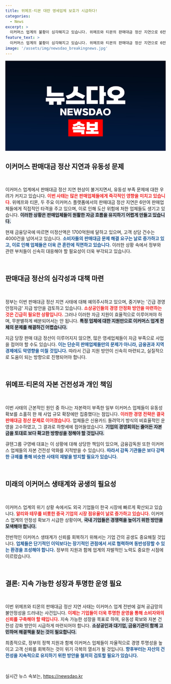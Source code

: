 ```yaml
---
title: 위메프·티몬 대란 영세업체 보호가 시급하다!
categories:
  - News
excerpt: >
  이커머스 업계의 불황이 심각해지고 있습니다. 위메프와 티몬의 판매대금 정산 지연으로 6만여 업체가 도산 위험에 처했으며, 정부는 긴급 자금 지원 방안을 검토 중입니다. 이 상황이 더 악화되기 전에 빠른 대책이 필요합니다.
feature_text: >
  이커머스 업계의 불황이 심각해지고 있습니다. 위메프와 티몬의 판매대금 정산 지연으로 6만여 업체가 도산 위험에 처했으며, 정부는 긴급 자금 지원 방안을 검토 중입니다. 이 상황이 더 악화되기 전에 빠른 대책이 필요합니다.
image: '/assets/img/newsdao_breakingnews.jpg'
---
```


<p><img src="/assets/img/newsdao_breakingnews.jpg" alt="firstkoreanews 속보" /></p>

<h2 data-ke-size="size26">이커머스 판매대금 정산 지연과 유동성 문제</h2>

<p data-ke-size="size16">&nbsp;</p>

<p>이커머스 업계에서 판매대금 정산 지연 현상이 불거지면서, 유동성 부족 문제에 대한 우려가 커지고 있습니다. <b><span style="color: #ee2323;">이번 사태는 많은 판매업체들에게 즉각적인 영향을 미치고 있습니다.</span></b> 위메프와 티몬, 두 주요 이커머스 플랫폼에서의 판매대금 정산 지연은 6만여 판매업체들에게 직접적인 타격을 주고 있으며, 이로 인해 도산 위험에 처한 업체들도 생기고 있습니다. <b><span style="background-color: #21538527;">이러한 상황은 판매업체들이 원활한 자금 흐름을 유지하기 어렵게 만들고 있습니다.</span></b></p>

<p>현재 금융당국에 따르면 미정산액은 1700억원에 달하고 있으며, 고객 상담 건수는 4000건을 넘어서고 있습니다. <b><span style="color: #1a5490;">소비자들의 판매대금 문제 해결 요구는 날로 증가하고 있고, 이로 인해 업체들은 더욱 큰 혼란에 직면하고 있습니다.</span></b> 이러한 상황 속에서 정부와 관련 부처들이 신속히 대응해야 할 필요성이 더욱 부각되고 있습니다.</p>

<p data-ke-size="size16">&nbsp;</p>

<h2 data-ke-size="size26">판매대금 정산의 심각성과 대책 마련</h2>

<p data-ke-size="size16">&nbsp;</p>

<p>정부는 이번 판매대금 정산 지연 사태에 대해 예의주시하고 있으며, 중기부는 '긴급 경영안정자금' 지급 방안을 검토하고 있습니다. <b><span style="color: #ee2323;">소상공인들의 경영 안정화 방안을 마련하는 것은 긴급히 필요한 상황입니다.</span></b> 그러나 이러한 자금 지원이 효율적으로 이루어져야 하며, 무분별하게 배분되어서는 안 됩니다. <b><span style="background-color: #21538527;">특정 업체에 대한 지원만으로 이커머스 업계 전체의 문제를 해결하긴 어렵습니다.</span></b></p>

<p>지금 당장 판매 대금 정산이 이루어지지 않으면, 많은 영세업체들이 자금 부족으로 사업을 접어야 할 수도 있습니다. <b><span style="color: #1a5490;">이는 단순히 판매업체들만의 문제가 아니라, 금융권과 지역 경제에도 악영향을 미칠 것입니다.</span></b> 따라서 긴급 지원 방안이 신속히 마련되고, 실질적으로 도움이 되는 방향으로 진행되어야 합니다.</p>

<p data-ke-size="size16">&nbsp;</p>

<h2 data-ke-size="size26">위메프·티몬의 자본 건전성과 개인 책임</h2>

<p data-ke-size="size16">&nbsp;</p>

<p>이번 사태의 근본적인 원인 중 하나는 자본력이 부족한 일부 이커머스 업체들이 유동성 확보를 소홀히 한 채 사업 규모 확장에만 집중했다는 점입니다. <b><span style="color: #ee2323;">이러한 경영 전략은 결국 판매대금 정산 문제로 이어졌습니다.</span></b> 업체들은 신용카드 돌려막기 방식의 비효율적인 운영을 고수하였고, 그 결과로 하향세에 접어들었습니다. <b><span style="background-color: #21538527;">기업의 경영회의는 줄어든 자본금을 토대로 보다 확고한 방향성을 정해야 할 것입니다.</span></b></p>

<p>큐텐그룹 구영배 대표는 이 상황에 대해 상당한 책임이 있으며, 금융감독원 또한 이커머스 업체들의 자본 건전성 악화를 지적받을 수 있습니다. <b><span style="color: #1a5490;">따라서 감독 기관들은 보다 강력한 규제를 통해 비슷한 사태의 재발을 방지할 필요가 있습니다.</span></b> </p>

<p data-ke-size="size16">&nbsp;</p>

<h2 data-ke-size="size26">미래의 이커머스 생태계와 공생의 필요성</h2>

<p data-ke-size="size16">&nbsp;</p>

<p>이커머스 업계의 위기 상황 속에서도 외국 기업들이 한국 시장에 빠르게 확산되고 있습니다. <b><span style="color: #ee2323;">알리와 테무를 비롯한 중국 기업의 시장 점유율이 날로 증가하고 있습니다.</span></b> 이커머스 업계의 안정성 확보가 시급한 상황이며, <b><span style="background-color: #21538527;">국내 기업들은 경쟁력을 높이기 위한 방안을 모색해야 합니다.</span></b></p>

<p>전반적인 이커머스 생태계가 신뢰를 회복하기 위해서는 기업 간의 공생도 중요해질 것입니다. <b><span style="color: #1a5490;">업체들은 단기적인 이익보다는 장기적인 관점에서 서로 협력하며 동반성장할 수 있는 환경을 조성해야 합니다.</span></b> 정부의 지원과 함께 업계의 자발적인 노력도 중요한 시점에 이르렀습니다.</p>

<p data-ke-size="size16">&nbsp;</p>

<h2 data-ke-size="size26">결론: 지속 가능한 성장과 투명한 운영 필요</h2>

<p data-ke-size="size16">&nbsp;</p>

<p>이번 위메프와 티몬의 판매대금 정산 지연 사태는 이커머스 업계 전반에 걸쳐 공급망의 불안정성을 드러내는 사건입니다. <b><span style="color: #ee2323;">이제는 기업들이 더욱 투명한 운영을 통해 소비자와의 신뢰를 구축해야 할 때입니다.</span></b> 지속 가능한 성장을 목표로 하여, 유동성 확보와 자본 건전성 강화 방안이 시급하게 마련되어야 합니다. <b><span style="background-color: #21538527;">소상공인과 대기업, 금융기관이 함께 고민하며 해결책을 찾는 것이 필요합니다.</span></b></p>

<p>최종적으로, 정부의 정책 지원과 함께 이커머스 업체들이 자율적으로 경영 투명성을 높이고 고객 신뢰를 회복하는 것이 위기 극복의 열쇠가 될 것입니다. <b><span style="color: #1a5490;">향후부터는 자산의 건전성을 지속적으로 유지하기 위한 방안을 철저히 검토할 필요가 있습니다.</span></b></p>

<p data-ke-size="size16">&nbsp;</p>
실시간 뉴스 속보는, <a href="https://newsdao.kr" rel="dofollow">https://newsdao.kr</a>


